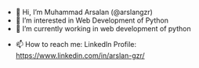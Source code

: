 - 👋 Hi, I’m Muhammad Arsalan (@arslangzr)
- 👀 I’m interested in Web Development of Python
- 🌱 I’m currently working in web development of python
<!-- - 💞️ I’m looking to collaborate on Python Web Frameworks -->
- 📫 How to reach me:
LinkedIn Profile:
https://www.linkedin.com/in/arslan-gzr/

<!---
arslangzr/arslangzr is a ✨ special ✨ repository because its `README.md` (this file) appears on your GitHub profile.
You can click the Preview link to take a look at your changes.
--->

